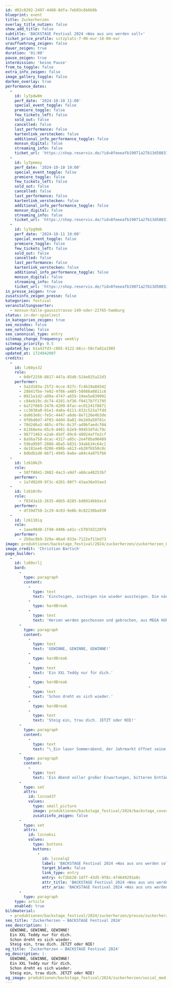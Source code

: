```yaml
---
id: d02c0292-2497-4460-8dfa-7eb93c6b6b9b
blueprint: event
title: Zuckerherzen
overlay_title_nutzen: false
show_add_title: false
subtitle: 'BACKSTAGE Festival 2024 »Was aus uns werden soll«'
ticket_price_profile: sitzplatz-7-00-eur-18-00-eur
urauffuehrung_zeigen: false
dauer_zeigen: true
duration: '01:00'
pause_zeigen: true
intermission: 'keine Pause'
from_to_toggle: false
extra_info_zeigen: false
image_gallery_toggle: false
darken_overlay: true
performance_dates:
  -
    id: ly7pdw0m
    perf_date: '2024-10-10 11:00'
    special_event_toggle: false
    premiere_toggle: false
    few_tickets_left: false
    sold_out: false
    cancelled: false
    last_performance: false
    kartenlink_verstecken: false
    additional_info_performance_toggle: false
    monsun_digital: false
    streaming_info: false
    ticket_url: 'https://shop.reservix.de/?id=8feeeafb19071a27b13d5083379d95183e9ab490f2f135faf80b2fecfc1ba00f2aba7ad8945f4a4292549eb86feddc1b&vID=7337&eventGrpID=478806&eventID=2299855'
  -
    id: ly7pemoy
    perf_date: '2024-10-10 19:00'
    special_event_toggle: false
    premiere_toggle: false
    few_tickets_left: false
    sold_out: false
    cancelled: false
    last_performance: false
    kartenlink_verstecken: false
    additional_info_performance_toggle: false
    monsun_digital: false
    streaming_info: false
    ticket_url: 'https://shop.reservix.de/?id=8feeeafb19071a27b13d5083379d95183e9ab490f2f135faf80b2fecfc1ba00f2aba7ad8945f4a4292549eb86feddc1b&vID=7337&eventGrpID=478806&eventID=2299856'
  -
    id: ly7pg9mb
    perf_date: '2024-10-11 19:00'
    special_event_toggle: false
    premiere_toggle: false
    few_tickets_left: false
    sold_out: false
    cancelled: false
    last_performance: false
    kartenlink_verstecken: false
    additional_info_performance_toggle: false
    monsun_digital: false
    streaming_info: false
    ticket_url: 'https://shop.reservix.de/?id=8feeeafb19071a27b13d5083379d95183e9ab490f2f135faf80b2fecfc1ba00f2aba7ad8945f4a4292549eb86feddc1b&vID=7337&eventGrpID=478806&eventID=2299857'
in_presse_zeigen: true
zusatsinfo_zeigen_presse: false
kategorien: festival
veranstaltungsoerter:
  - monsun-halle-gaussstrasse-149-oder-22765-hamburg
status: in-der-spielzeit
in_kategorien_zeigen: true
seo_noindex: false
seo_nofollow: false
seo_canonical_type: entry
sitemap_change_frequency: weekly
sitemap_priority: 0.5
updated_by: b1a43fd3-c865-4122-b6cc-50cfa81a1985
updated_at: 1724942007
credits:
  -
    id: lz60yx32
    role:
      - 0dbf2250-8817-447a-85d6-524e025a22d3
    performer:
      - 5a2d103a-25f2-4cce-827c-fc4b19a84542
      - 28841fbe-7e02-4f86-a485-58088a0811c6
      - 0021e1d2-a99a-4747-a655-19ee5e839091
      - c84eb19c-dc74-4101-bf36-f0417b7f1795
      - 6a72f069-2476-4209-8fac-ec01241f8871
      - cc3038a0-01e1-4a0a-8111-832c523a7fdd
      - da063e8c-fe5c-4447-a6de-8e7126e4b3de
      - 9f0bd8d7-4f03-4dd4-8a81-0e249a58f81c
      - 70d2d6a1-465c-4f9c-8c3f-ad9bfaedcf04
      - 61368e4a-65c9-4481-b2e9-99453dfdc79c
      - 98771463-e2ab-45df-89c8-48024affe2cf
      - 8a56a750-6cac-4317-a05c-2e4f8ba90489
      - 596a950f-2086-46a5-b831-34abb34c64c1
      - de181ee6-0206-498b-a613-eb20fb550c0c
      - 8dbdb1d0-66f1-4945-8a6e-a84c4a975f66
  -
    id: lz610k2h
    role:
      - 58ff8041-3882-4ac3-a9d7-a66ca48253b7
    performer:
      - 1a7d92d9-9f3c-4201-90f7-43aa36e93ae3
  -
    id: lz610r0v
    role:
      - f8343a1b-2635-46b5-8285-bd8914bb5ecd
    performer:
      - df39d758-2c29-4c03-9e8b-8c82230ba930
  -
    id: lz6110iq
    role:
      - 1aee98d8-1f40-4406-a41c-c5f07d3120f9
    performer:
      - 2b9ac9b9-329a-46ad-933e-7122ef11bd73
image: produktionen/backstage_festival/2024/zuckerherzen/zuckerherzen_01_c_christian_bartsch.jpg
image_credit: 'Christian Bartsch'
page_builder:
  -
    id: lz60xrlj
    bard:
      -
        type: paragraph
        content:
          -
            type: text
            text: 'Einsteigen, zusteigen nie wieder aussteigen. Die nächste Fahrt ist umsonst.'
          -
            type: hardBreak
          -
            type: text
            text: 'Herzen werden geschossen und gebrochen, aus MEGA Höhen wird tief gefallen – und gleich noch eine Runde.'
      -
        type: paragraph
        content:
          -
            type: text
            text: 'GEWINNE, GEWINNE, GEWINNE!'
          -
            type: hardBreak
          -
            type: text
            text: 'Ein XXL Teddy nur für dich.'
          -
            type: hardBreak
          -
            type: text
            text: 'Schon dreht es sich wieder.'
          -
            type: hardBreak
          -
            type: text
            text: 'Steig ein, trau dich. JETZT oder NIE!'
      -
        type: paragraph
        content:
          -
            type: text
            text: "\_Ein lauer Sommerabend, der Jahrmarkt öffnet seine Türen, die Menschen strömen zu den Fahrgeschäften. Getrieben von ihren Sehnsüchten erhoffen sie sich das große Gewinnglück, den ultimativen Adrenalinkick und die leckersten ZUCKERHERZEN der Stadt."
      -
        type: paragraph
        content:
          -
            type: text
            text: 'Ein Abend voller großer Erwartungen, bitteren Enttäuschungen und unerwarteten Begegnungen.'
      -
        type: set
        attrs:
          id: lzcna437
          values:
            type: small_picture
            image: produktionen/backstage_festival/2024/backstage_cover.jpg
            zusatzinfo_zeigen: false
      -
        type: set
        attrs:
          id: lzcnaksi
          values:
            type: buttons
            buttons:
              -
                id: lzcnalq2
                label: 'BACKSTAGE Festival 2024 »Was aus uns werden soll«'
                target_blank: false
                link_type: entry
                entry: 4cf2bb20-1dff-43d5-9f8c-4f4649291e8c
                attr_title: 'BACKSTAGE Festival 2024 »Was aus uns werden soll«'
                attr_aria: 'BACKSTAGE Festival 2024 »Was aus uns werden soll«'
      -
        type: paragraph
    type: article
    enabled: true
bildmaterial:
  - produktionen/backstage_festival/2024/zuckerherzen/presse/zuckerherzen_01_c_christian_bartsch.jpg
seo_title: 'Zuckerherzen – BACKSTAGE Festival 2024'
seo_description: |-
  GEWINNE, GEWINNE, GEWINNE!
  Ein XXL Teddy nur für dich.
  Schon dreht es sich wieder.
  Steig ein, trau dich. JETZT oder NIE!
og_title: 'Zuckerherzen – BACKSTAGE Festival 2024'
og_description: |-
  GEWINNE, GEWINNE, GEWINNE!
  Ein XXL Teddy nur für dich.
  Schon dreht es sich wieder.
  Steig ein, trau dich. JETZT oder NIE!
og_image: produktionen/backstage_festival/2024/zuckerherzen/social_media_zuckerherzen.jpg
---
```

